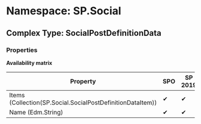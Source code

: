 # Namespace: SP.Social

## Complex Type: SocialPostDefinitionData

### Properties

**Availability matrix**

Property | SPO | SP 2019 | SP 2016 | SP 2013
----------|-----|---------|---------|--------
Items (Collection(SP.Social.SocialPostDefinitionDataItem)) | ✔ | ✔ | ✔ | ✔
Name (Edm.String) | ✔ | ✔ | ✔ | ✔
